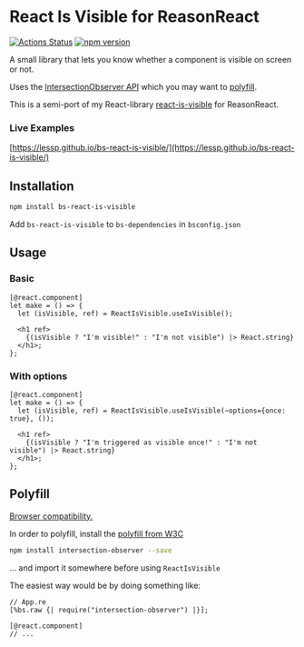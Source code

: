 # React Is Visible for ReasonReact

[![Actions Status](https://github.com/lessp/bs-react-is-visible/workflows/Master%20Release/badge.svg)](https://github.com/lessp/bs-react-is-visible/actions)
[![npm version](https://badge.fury.io/js/bs-react-is-visible.svg)](https://badge.fury.io/js/bs-react-is-visible)

A small library that lets you know whether a component is visible on screen or not.

Uses the [IntersectionObserver API](https://developer.mozilla.org/en-US/docs/Web/API/IntersectionObserver) which you may want to [polyfill](#polyfill).

This is a semi-port of my React-library [react-is-visible](https://github.com/lessp/react-is-visible) for ReasonReact.

### Live Examples

[https://lessp.github.io/bs-react-is-visible/](https://lessp.github.io/bs-react-is-visible/)

## Installation

```bash
npm install bs-react-is-visible
```

Add `bs-react-is-visible` to `bs-dependencies` in `bsconfig.json`

## Usage

### Basic

```reason
[@react.component]
let make = () => {
  let (isVisible, ref) = ReactIsVisible.useIsVisible();

  <h1 ref>
    {(isVisible ? "I'm visible!" : "I'm not visible") |> React.string}
  </h1>;
};
```

### With options

```reason
[@react.component]
let make = () => {
  let (isVisible, ref) = ReactIsVisible.useIsVisible(~options={once: true}, ());

  <h1 ref>
    {(isVisible ? "I'm triggered as visible once!" : "I'm not visible") |> React.string}
  </h1>;
};
```

## Polyfill

[Browser compatibility.](https://developer.mozilla.org/en-US/docs/Web/API/Intersection_Observer_API#Browser_compatibility)

In order to polyfill, install the [polyfill from W3C](https://github.com/w3c/IntersectionObserver/tree/master/polyfill)

```bash
npm install intersection-observer --save
```

... and import it somewhere before using `ReactIsVisible`

The easiest way would be by doing something like:

```reason
// App.re
[%bs.raw {| require("intersection-observer") |}];

[@react.component]
// ...
```

